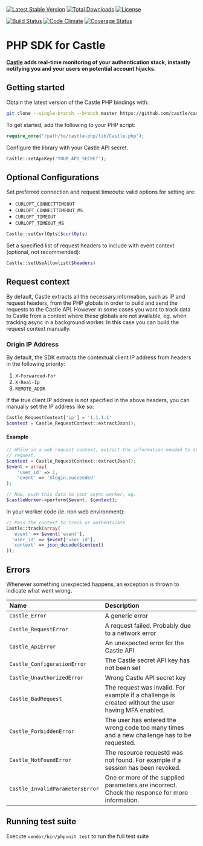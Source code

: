 [![Latest Stable Version](https://poser.pugx.org/castle/castle-php/v/stable.svg)](https://packagist.org/packages/castle/castle-php) [![Total Downloads](https://poser.pugx.org/castle/castle-php/downloads.svg)](https://packagist.org/packages/castle/castle-php) [![License](https://poser.pugx.org/castle/castle-php/license.svg)](https://packagist.org/packages/castle/castle-php)

[![Build Status](https://travis-ci.org/castle/castle-php.png)](https://travis-ci.org/castle/castle-php)
[![Code Climate](https://codeclimate.com/github/castle/castle-php.png)](https://codeclimate.com/github/castle/castle-php)
[![Coverage Status](https://coveralls.io/repos/github/castle/castle-php/badge.svg?branch=fix%2Fcode-coverage)](https://coveralls.io/github/castle/castle-php?branch=fix%2Fcode-coverage)

# PHP SDK for Castle

**[Castle](https://castle.io) adds real-time monitoring of your authentication stack, instantly notifying you and your users on potential account hijacks.**

## Getting started

Obtain the latest version of the Castle PHP bindings with:

```bash
git clone --single-branch --branch master https://github.com/castle/castle-php
```

To get started, add the following to your PHP script:

```php
require_once("/path/to/castle-php/lib/Castle.php");
```

Configure the library with your Castle API secret.

```php
Castle::setApiKey('YOUR_API_SECRET');
```

## Optional Configurations

Set preferred connection and request timeouts:
valid options for setting are:
- `CURLOPT_CONNECTTIMEOUT`
- `CURLOPT_CONNECTTIMEOUT_MS`
- `CURLOPT_TIMEOUT`
- `CURLOPT_TIMEOUT_MS`

```php
Castle::setCurlOpts($curlOpts)
```

Set a specified list of request headers to include with event context (optional, not recommended):
```php
Castle::setUseAllowlist($headers)
```

## Request context

By default, Castle extracts all the necessary information, such as IP and request
headers, from the PHP globals in order to build and send the requests to the
Castle API. However in some cases you want to track data to Castle from a context
where these globals are not available, eg. when tracking async in a background
worker. In this case you can build the request context manually.

### Origin IP Address
By default, the SDK extracts the contextual client IP address from headers in the following priority:
1. `X-Forwarded-For`
2. `X-Real-Ip`
3. `REMOTE_ADDR`

If the true client IP address is not specified in the above headers, you can manually set the IP address like so:

```php
Castle_RequestContext['ip'] = '1.1.1.1'
$context = Castle_RequestContext::extractJson();
```

#### Example

```php
// While in a web request context, extract the information needed to send the
// request.
$context = Castle_RequestContext::extractJson();
$event = array(
	'user_id' => 1,
	'event' => '$login.succeeded'
);

// Now, push this data to your async worker, eg.
$castleWorker->perform($event, $context);
```

In your worker code (ie. non web environment):

```php
// Pass the context to track or authenticate
Castle::track(array(
  'event' => $event['event'],
  'user_id' => $event['user_id'],
  'context' => json_decode($context)
));
```

## Errors
Whenever something unexpected happens, an exception is thrown to indicate what went wrong.

| Name                             | Description     |
|:---------------------------------|:----------------|
| `Castle_Error`                  | A generic error |
| `Castle_RequestError`           | A request failed. Probably due to a network error |
| `Castle_ApiError`               | An unexpected error for the Castle API |
| `Castle_ConfigurationError`     | The Castle secret API key has not been set |
| `Castle_UnauthorizedError`      | Wrong Castle API secret key |
| `Castle_BadRequest`             | The request was invalid. For example if a challenge is created without the user having MFA enabled. |
| `Castle_ForbiddenError`         | The user has entered the wrong code too many times and a new challenge has to be requested. |
| `Castle_NotFoundError`          | The resource requestd was not found. For example if a session has been revoked. |
| `Castle_InvalidParametersError` | One or more of the supplied parameters are incorrect. Check the response for more information. |

## Running test suite
Execute `vendor/bin/phpunit test` to run the full test suite
